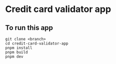 # Credit card validator app

## To run this app

```
git clone <branch>
cd credit-card-validator-app
pnpm install
pnpm build
pnpm dev
```
